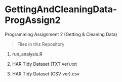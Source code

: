 # GettingAndCleaningData-ProgAssign2
Programming Assignment 2 (Getting &amp; Cleaning Data)

> Files in this Repository

1. run_analysis.R

2. HAR Tidy Dataset (TXT ver).txt 

3. HAR Tidy Dataset (CSV ver).csv

